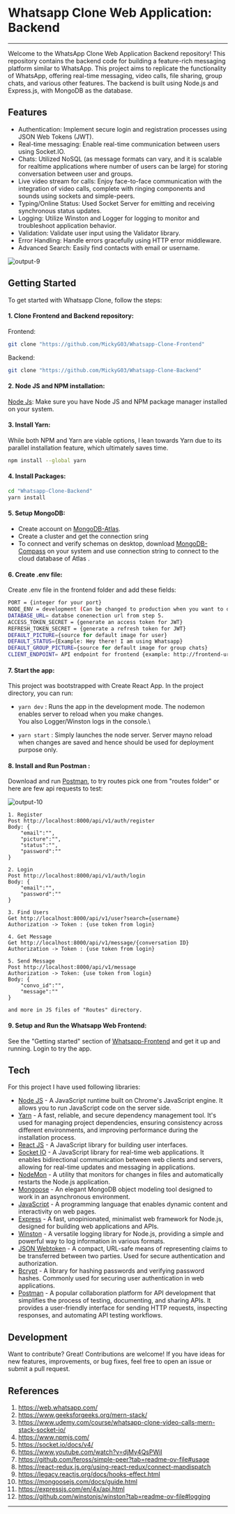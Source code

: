 # Whatsapp Clone Web Application: Backend
---

Welcome to the WhatsApp Clone Web Application Backend repository! This repository contains the backend code for building a feature-rich messaging platform similar to WhatsApp. This project aims to replicate the functionality of WhatsApp, offering real-time messaging, video calls, file sharing, group chats, and various other features. The backend is built using Node.js and Express.js, with MongoDB as the database.

## Features

- Authentication: Implement secure login and registration processes using JSON Web Tokens (JWT).
- Real-time messaging: Enable real-time communication between users using Socket.IO.
- Chats: Utilized NoSQL (as message formats can vary, and it is scalable for realtime applications where number of users can be large) for storing conversation between user and groups.
- Live video stream for calls: Enjoy face-to-face communication with the integration of video calls, complete with ringing components and sounds using sockets and simple-peers.
- Typing/Online Status: Used Socket Server for emitting and receiving synchronous status updates.
- Logging: Utilize Winston and Logger for logging to monitor and troubleshoot application behavior.
- Validation: Validate user input using the Validator library.
- Error Handling: Handle errors gracefully using HTTP error middleware.
- Advanced Search: Easily find contacts with email or username.

![output-9](https://github.com/MickyG03/Whatsapp-Clone-Backend/assets/76037226/de318f22-4487-45a0-afc0-4c46c0e2404d)


## Getting Started
To get started with Whatsapp Clone, follow the steps:

#### 1. Clone Frontend and Backend repository: 
Frontend:
```sh
git clone "https://github.com/MickyG03/Whatsapp-Clone-Frontend"
```
Backend:
```sh
git clone "https://github.com/MickyG03/Whatsapp-Clone-Backend"
```
#### 2. Node JS and NPM installation: 
[Node Js]: Make sure you have Node JS and NPM package manager installed on your system.

#### 3. Install Yarn: 
While both NPM and Yarn are viable options, I lean towards Yarn due to its parallel installation feature, which ultimately saves time.
```sh
npm install --global yarn
```

#### 4. Install Packages:
```sh
cd "Whatsapp-Clone-Backend"
yarn install
```

#### 5. Setup MongoDB:
- Create account on [MongoDB-Atlas].
- Create a cluster and get the connection sring
- To connect and verify schemas on desktop, download [MongoDB-Compass] on your system and use connection string to connect to the cloud database of Atlas .

#### 6. Create .env file:
Create .env file in the frontend folder and add these fields:
```sh
PORT = {integer for your port}
NODE_ENV = development (Can be changed to production when you want to deploy)
DATABASE_URL= databse conenection url from step 5.
ACCESS_TOKEN_SECRET = {generate an access token for JWT}
REFRESH_TOKEN_SECRET = {generate a refresh token for JWT}
DEFAULT_PICTURE={source for default image for user}
DEFAULT_STATUS={Example: Hey there! I am using Whatsapp}
DEFAULT_GROUP_PICTURE={source for default image for group chats}
CLIENT_ENDPOINT= API endpoint for frontend {example: http://frontend-url:frontend-port}
```

#### 7. Start the app:
This project was bootstrapped with Create React App. In the project directory, you can run:

- `yarn dev` :
Runs the app in the development mode. The nodemon enables server to reload when you make changes.\
You also Logger/Winston logs in the console.\

- `yarn start` :
Simply launches the node server. Server mayno reload when changes are saved and hence should be used for deployment purpose only.

#### 8. Install and Run Postman :
Download and run [Postman], to try routes pick one from "routes folder" or here are few api requests to test:

![output-10](https://github.com/MickyG03/Whatsapp-Clone-Backend/assets/76037226/2a0460e3-6d7d-4f14-b9e8-f4fee4bfe3f5)


```
1. Register
Post http://localhost:8000/api/v1/auth/register
Body: {
    "email":"",
    "picture":"",
    "status":"",
    "password":""
}

2. Login
Post http://localhost:8000/api/v1/auth/login
Body: {
    "email":"",
    "password":""
}

3. Find Users
Get http://localhost:8000/api/v1/user?search={username}
Authorization -> Token : {use token from login}

4. Get Message
Get http://localhost:8000/api/v1/message/{conversation ID} 
Authorization -> Token : {use token from login}

5. Send Message
Post http://localhost:8000/api/v1/message
Authorization -> Token: {use token from login}
Body: {
    "convo_id":"",
    "message":""
}

and more in JS files of "Routes" directory.
```

#### 9. Setup and Run the Whatsapp Web Frontend:
See the "Getting started" section of [Whatsapp-Frontend] and get it up and running. Login to try the app.

## Tech
For this project I have used following libraries:

- [Node JS] - A JavaScript runtime built on Chrome's JavaScript engine. It allows you to run JavaScript code on the server side. 
- [Yarn] - A fast, reliable, and secure dependency management tool. It's used for managing project dependencies, ensuring consistency across different environments, and improving performance during the installation process.
- [React JS] -  A JavaScript library for building user interfaces.
- [Socket IO] - A JavaScript library for real-time web applications. It enables bidirectional communication between web clients and servers, allowing for real-time updates and messaging in applications.
- [NodeMon] - A utility that monitors for changes in files and automatically restarts the Node.js application.
- [Mongoose] - An elegant MongoDB object modeling tool designed to work in an asynchronous environment.
- [JavaScript] - A programming language that enables dynamic content and interactivity on web pages.
- [Express] - A fast, unopinionated, minimalist web framework for Node.js, designed for building web applications and APIs.
- [Winston] - A versatile logging library for Node.js, providing a simple and powerful way to log information in various formats.
- [JSON Webtoken] - A compact, URL-safe means of representing claims to be transferred between two parties. Used for secure authentication and authorization.
- [Bcrypt] - A library for hashing passwords and verifying password hashes. Commonly used for securing user authentication in web applications.
- [Postman] - A popular collaboration platform for API development that simplifies the process of testing, documenting, and sharing APIs. It provides a user-friendly interface for sending HTTP requests, inspecting responses, and automating API testing workflows.

## Development

Want to contribute? Great!
Contributions are welcome! If you have ideas for new features, improvements, or bug fixes, feel free to open an issue or submit a pull request.

## References

1. https://web.whatsapp.com/
2. https://www.geeksforgeeks.org/mern-stack/
3. https://www.udemy.com/course/whatsapp-clone-video-calls-mern-stack-socket-io/
4. https://www.npmjs.com/
5. https://socket.io/docs/v4/
6. https://www.youtube.com/watch?v=djMy4QsPWiI
7. https://github.com/feross/simple-peer?tab=readme-ov-file#usage
8. https://react-redux.js.org/using-react-redux/connect-mapdispatch
9. https://legacy.reactjs.org/docs/hooks-effect.html
10. https://mongoosejs.com/docs/guide.html
11. https://expressjs.com/en/4x/api.html
12. https://github.com/winstonjs/winston?tab=readme-ov-file#logging
---

[//]: # (These are reference links used in the body of this note and get stripped out when the markdown processor does its job. There is no need to format nicely because it shouldn't be seen. Thanks SO - http://stackoverflow.com/questions/4823468/store-comments-in-markdown-syntax)

   [Node JS]: <https://nodejs.org/en/download>
   [Whatsapp-Frontend]: <https://github.com/MickyG03/Whatsapp-Clone-Frontend>
   [Whatsapp-Backend]: <https://github.com/MickyG03/Whatsapp-Clone-Backend>
   [MongoDB-Atlas]: <https://www.mongodb.com/cloud/atlas/register>
   [MongoDB-Compass]: <https://www.mongodb.com/products/tools/compass>
   [Javascript]: <https://www.javascript.com/>
   [Postman]: <https://www.postman.com/>
   [React JS]: <https://react.dev/>
   [Yarn]: <https://classic.yarnpkg.com/en/>
   [Socket IO]: <https://socket.io>
   [Simple Peer]: <https://github.com/feross/simple-peer>
   [NodeMon]: <https://nodemon.io/> 
   [Mongoose]: <https://mongoosejs.com/> 
   [Express]: <https://expressjs.com/>
   [Winston]: <https://github.com/winstonjs/winston> 
   [JSON Webtoken]: <https://jwt.io/> 
   [Bcrypt]: <https://www.npmjs.com/package/bcrypt> 
